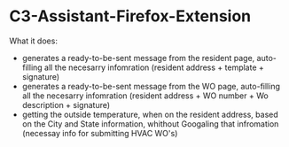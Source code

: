 # C3-Assistant-Firefox-Extension

What it does:
 - generates a ready-to-be-sent message from the resident page, auto-filling all the necesarry infomration (resident address + template + signature)
 - generates a ready-to-be-sent message from the WO page, auto-filling all the necesarry infomration (resident address + WO number + Wo description + signature)
 - getting the outside temperature, when on the resident address, based on the City and State information, whithout Googaling that infromation (necessay info for submitting HVAC WO's)

